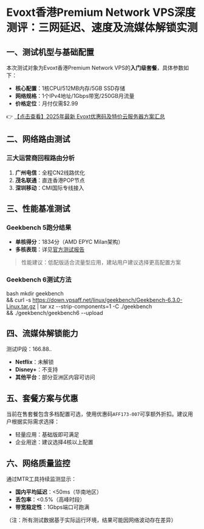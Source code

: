 # Evoxt香港Premium Network VPS深度测评：三网延迟、速度及流媒体解锁实测

## 一、测试机型与基础配置

本次测试对象为Evoxt香港Premium Network VPS的**入门级套餐**，具体参数如下：
- **核心配置**：1核CPU/512MB内存/5GB SSD存储
- **网络规格**：1个IPv4地址/1Gbps带宽/250GB月流量
- **价格定位**：月付仅需$2.99

👉 [【点击查看】2025年最新 Evoxt优惠码及特价云服务器方案汇总](https://bit.ly/evoxt)

## 二、网络路由测试

### 三大运营商回程路由分析
1. **广州电信**：全程CN2线路优化
2. **茂名联通**：直连香港POP节点
3. **深圳移动**：CMI国际专线接入

## 三、性能基准测试

### Geekbench 5跑分结果
- **单核得分**：1834分（AMD EPYC Milan架构）
- **多核表现**：详见[官方测试报告](https://browser.geekbench.com/v5/cpu/23332700)

> 性能建议：低配版适合流量型应用，建站用户建议选择更高配置方案

### Geekbench 6测试方法
bash
mkdir geekbench \
&& curl -s https://down.vpsaff.net/linux/geekbench/Geekbench-6.3.0-Linux.tar.gz | tar xz --strip-components=1 -C ./geekbench \
&& ./geekbench/geekbench6 --upload

## 四、流媒体解锁能力

测试IP段：166.88.*.*
- **Netflix**：未解锁
- **Disney+**：不支持
- **其他平台**：部分亚洲区内容可访问

## 五、套餐方案与优惠

当前在售套餐包含多档配置可选，使用优惠码`AFF173-007`可享额外折扣。建议用户根据实际需求选择：
- 轻量应用：基础版即可满足
- 企业用途：建议选择4核以上配置

## 六、网络质量监控

通过MTR工具持续监测显示：
- **国内平均延迟**：<50ms（华南地区）
- **丢包率**：<0.5%（高峰时段）
- **带宽稳定性**：1Gbps端口可跑满

（注：所有测试数据基于实际运行环境，结果可能因网络波动存在差异）